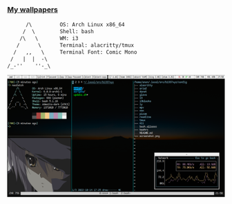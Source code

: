 ### [My wallpapers](https://gitlab.com/b1337xyz/wallpapers)

```
      /\         OS: Arch Linux x86_64
     /  \        Shell: bash
    /\   \       WM: i3
   /      \      Terminal: alacritty/tmux
  /   ,,   \     Terminal Font: Comic Mono
 /   |  |  -\    
/_-''    ''-_\    
```
![Screenshot](screenshot.png)
